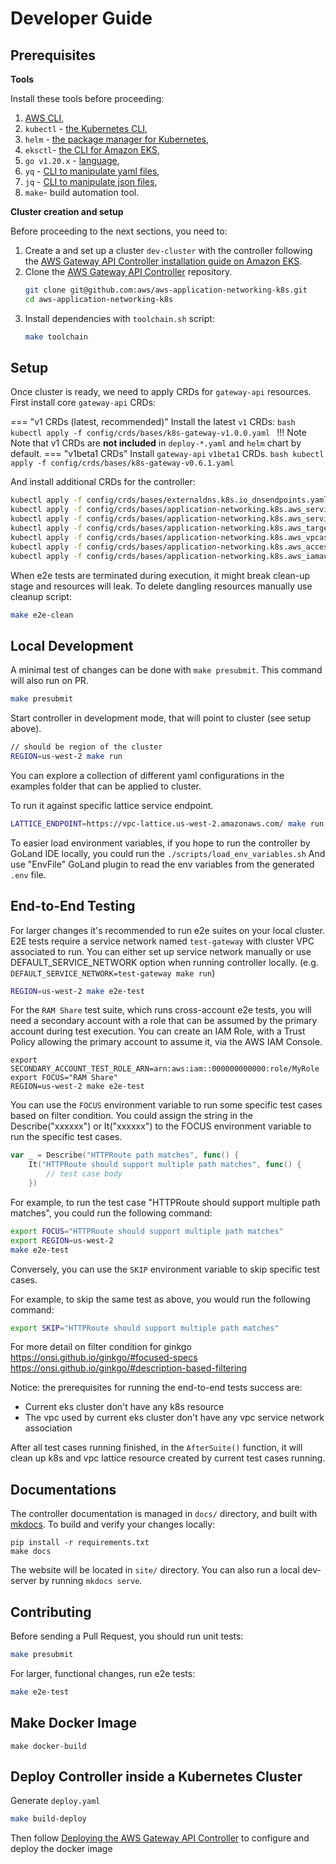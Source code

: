 # Developer Guide



## Prerequisites

**Tools**

Install these tools before proceeding:

1. [AWS CLI](https://docs.aws.amazon.com/cli/latest/userguide/install-cliv2-linux.html),
2. `kubectl` - [the Kubernetes CLI](https://kubernetes.io/docs/tasks/tools/install-kubectl-linux/),
3. `helm` - [the package manager for Kubernetes](https://helm.sh/docs/intro/install/),
4. `eksctl`- [the CLI for Amazon EKS](https://docs.aws.amazon.com/eks/latest/userguide/setting-up.html),
5. `go v1.20.x` - [language](https://go.dev/doc/install),
6. `yq` - [CLI to manipulate yaml files](https://github.com/mikefarah/yq#install),
7. `jq` - [CLI to manipulate json files](https://jqlang.github.io/jq/),
8. `make`- build automation tool. 

**Cluster creation and setup**

Before proceeding to the next sections, you need to:

1. Create a and set up a cluster `dev-cluster` with the controller following the [AWS Gateway API Controller installation guide on Amazon EKS](../guides/deploy.md).
1. Clone the [AWS Gateway API Controller](https://github.com/aws/aws-application-networking-k8s) repository.
    ```bash
    git clone git@github.com:aws/aws-application-networking-k8s.git
    cd aws-application-networking-k8s
    ```
1. Install dependencies with `toolchain.sh` script:
    ```bash
    make toolchain
    ```


## Setup

Once cluster is ready, we need to apply CRDs for `gateway-api` resources. First install core `gateway-api` CRDs:

=== "v1 CRDs (latest, recommended)"
    Install the latest `v1` CRDs:
    ```bash
    kubectl apply -f config/crds/bases/k8s-gateway-v1.0.0.yaml
    ```
    !!! Note
        Note that v1 CRDs are **not included** in `deploy-*.yaml` and `helm` chart by default. 
=== "v1beta1 CRDs"
    Install `gateway-api` `v1beta1` CRDs.
    ```bash
    kubectl apply -f config/crds/bases/k8s-gateway-v0.6.1.yaml
    ```

And install additional CRDs for the controller:

```bash
kubectl apply -f config/crds/bases/externaldns.k8s.io_dnsendpoints.yaml
kubectl apply -f config/crds/bases/application-networking.k8s.aws_serviceexports.yaml
kubectl apply -f config/crds/bases/application-networking.k8s.aws_serviceimports.yaml
kubectl apply -f config/crds/bases/application-networking.k8s.aws_targetgrouppolicies.yaml
kubectl apply -f config/crds/bases/application-networking.k8s.aws_vpcassociationpolicies.yaml
kubectl apply -f config/crds/bases/application-networking.k8s.aws_accesslogpolicies.yaml
kubectl apply -f config/crds/bases/application-networking.k8s.aws_iamauthpolicies.yaml
```

When e2e tests are terminated during execution, it might break clean-up stage and resources will leak. To delete dangling resources manually use cleanup script:

```bash
make e2e-clean
```

## Local Development

A minimal test of changes can be done with `make presubmit`. This command will also run on PR.

```sh
make presubmit
```

Start controller in development mode, that will point to cluster (see setup above).

```sh
// should be region of the cluster
REGION=us-west-2 make run
```

You can explore a collection of different yaml configurations in the examples folder that can be applied to cluster.

To run it against specific lattice service endpoint.

```sh
LATTICE_ENDPOINT=https://vpc-lattice.us-west-2.amazonaws.com/ make run
```

To easier load environment variables, if you hope to run the controller by GoLand IDE locally, you could run the `./scripts/load_env_variables.sh`
And use "EnvFile" GoLand plugin to read the env variables from the generated `.env` file.

## End-to-End Testing

For larger changes it's recommended to run e2e suites on your local cluster.
E2E tests require a service network named `test-gateway` with cluster VPC associated to run.
You can either set up service network manually or use DEFAULT_SERVICE_NETWORK option when running controller locally. (e.g. `DEFAULT_SERVICE_NETWORK=test-gateway make run`)

```sh
REGION=us-west-2 make e2e-test
```

For the `RAM Share` test suite, which runs cross-account e2e tests, you will need a secondary account with a role that
can be assumed by the primary account during test execution.
You can create an IAM Role, with a Trust Policy allowing the primary account to assume it, via the AWS IAM Console.

```
export SECONDARY_ACCOUNT_TEST_ROLE_ARN=arn:aws:iam::000000000000:role/MyRole
export FOCUS="RAM Share"
REGION=us-west-2 make e2e-test
```

You can use the `FOCUS` environment variable to run some specific test cases based on filter condition.
You could assign the string in the Describe("xxxxxx") or It("xxxxxx") to the FOCUS environment variable to run the specific test cases.
```go
var _ = Describe("HTTPRoute path matches", func() {
	It("HTTPRoute should support multiple path matches", func() {
        // test case body
    })
```

For example, to run the test case "HTTPRoute should support multiple path matches", you could run the following command:
```sh
export FOCUS="HTTPRoute should support multiple path matches"
export REGION=us-west-2
make e2e-test
```

Conversely, you can use the `SKIP` environment variable to skip specific test cases.

For example, to skip the same test as above, you would run the following command:
```sh
export SKIP="HTTPRoute should support multiple path matches"
```

For more detail on filter condition for ginkgo
https://onsi.github.io/ginkgo/#focused-specs
https://onsi.github.io/ginkgo/#description-based-filtering

Notice: the prerequisites for running the end-to-end tests success are:
- Current eks cluster don't have any k8s resource
- The vpc used by current eks cluster don't have any vpc service network association

After all test cases running finished, in the `AfterSuite()` function, it will clean up k8s and vpc lattice resource created by current test cases running.

## Documentations

The controller documentation is managed in `docs/` directory, and built with [mkdocs](https://www.mkdocs.org/).
To build and verify your changes locally:
```shell
pip install -r requirements.txt
make docs
```
The website will be located in `site/` directory. You can also run a local dev-server by running `mkdocs serve`.

## Contributing

Before sending a Pull Request, you should run unit tests:

```sh
make presubmit
```

For larger, functional changes, run e2e tests:
```sh
make e2e-test
```

## Make Docker Image

```
make docker-build
```

## Deploy Controller inside a Kubernetes Cluster

Generate `deploy.yaml`

``` sh
make build-deploy
```

Then follow [Deploying the AWS Gateway API Controller](https://github.com/aws/aws-application-networking-k8s/blob/main/docs/deploy.md) to configure and deploy the docker image
